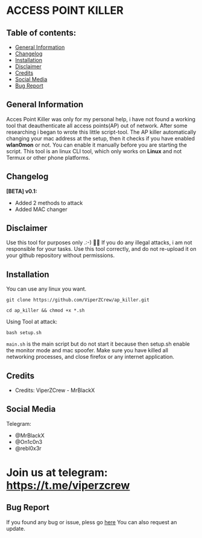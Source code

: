 # ACCESS POINT KILLER



## Table of contents:
* [General Information](#general-info)
* [Changelog](#changelog)
* [Installation](#installation)
* [Disclaimer](#disclaimer)
* [Credits](#credits)
* [Social Media](#social-media)
* [Bug Report](#bug-report)

## General Information

  Acces Point Killer was only for my personal help, i have not found a working tool that deauthenticate all access points(AP)
  out of network. After some researching i began to wrote this little script-tool. 
  The AP killer automatically changing your mac address at the setup, then it checks if you have enabled **wlan0mon** or not.
  You can enable it manually before you are starting the script. This tool is an linux CLI tool, which only works on **Linux**
  and not Termux or other phone platforms.

## Changelog

  **[BETA] v0.1:**
  * Added 2 methods to attack
  * Added MAC changer

## Disclaimer
  Use this tool for purposes only .:-) 🕵️‍♂️
  If you do any illegal attacks, i am not responsible for your tasks.
  Use this tool correctly, and do not re-upload it on your github repository without permissions.

## Installation

  You can use any linux you want.
  
  ```git clone https://github.com/ViperZCrew/ap_killer.git```
  
  ```cd ap_killer && chmod +x *.sh```
  
  Using Tool at attack:
  

```bash setup.sh```


```main.sh``` is the main script but do not start it because then setup.sh enable the monitor mode and mac spoofer.
  Make sure you have killed all networking processes, and close firefox or any internet application.

## Credits

* Credits: ViperZCrew - MrBlackX

## Social Media
Telegram:
* @MrBlackX
* @On1c0n3
* @rebl0x3r

# Join us at telegram: https://t.me/viperzcrew  

## Bug Report
  If you found any bug or issue, pless go [here](https://github.com/ViperZCrew/ap_killer/issues)
  You can also request an update.
